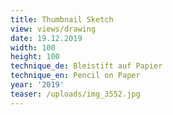 ```yaml
---
title: Thumbnail Sketch
view: views/drawing
date: 19.12.2019
width: 100
height: 100
technique_de: Bleistift auf Papier
technique_en: Pencil on Paper
year: '2019'
teaser: /uploads/img_3552.jpg
---
```


